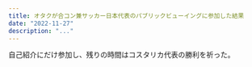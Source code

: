 ```yaml
---
title: オタクが合コン兼サッカー日本代表のパブリックビューイングに参加した結果
date: "2022-11-27"
description: "..."
---
```


自己紹介にだけ参加し、残りの時間はコスタリカ代表の勝利を祈った。
